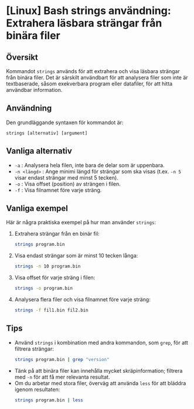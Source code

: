 # [Linux] Bash strings användning: Extrahera läsbara strängar från binära filer

## Översikt
Kommandot `strings` används för att extrahera och visa läsbara strängar från binära filer. Det är särskilt användbart för att analysera filer som inte är textbaserade, såsom exekverbara program eller datafiler, för att hitta användbar information.

## Användning
Den grundläggande syntaxen för kommandot är:

```
strings [alternativ] [argument]
```

## Vanliga alternativ
- `-a` : Analysera hela filen, inte bara de delar som är uppenbara.
- `-n <längd>` : Ange minimi längd för strängar som ska visas (t.ex. `-n 5` visar endast strängar med minst 5 tecken).
- `-o` : Visa offset (position) av strängen i filen.
- `-f` : Visa filnamnet före varje sträng.

## Vanliga exempel
Här är några praktiska exempel på hur man använder `strings`:

1. Extrahera strängar från en binär fil:
   ```bash
   strings program.bin
   ```

2. Visa endast strängar som är minst 10 tecken långa:
   ```bash
   strings -n 10 program.bin
   ```

3. Visa offset för varje sträng i filen:
   ```bash
   strings -o program.bin
   ```

4. Analysera flera filer och visa filnamnet före varje sträng:
   ```bash
   strings -f fil1.bin fil2.bin
   ```

## Tips
- Använd `strings` i kombination med andra kommandon, som `grep`, för att filtrera strängar:
  ```bash
  strings program.bin | grep "version"
  ```
- Tänk på att binära filer kan innehålla mycket skräpinformation; filtrera med `-n` för att få mer relevanta resultat.
- Om du arbetar med stora filer, överväg att använda `less` för att bläddra igenom resultaten:
  ```bash
  strings program.bin | less
  ```